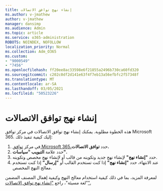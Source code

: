 ```yaml
---
title: إنشاء نهج توافق الاتصالات
ms.author: v-jmathew
author: v-jmathew
manager: dansimp
ms.audience: Admin
ms.topic: article
ms.service: o365-administration
ROBOTS: NOINDEX, NOFOLLOW
localization_priority: Normal
ms.collection: Adm_O365
ms.custom:
- "9000549"
- "7456"
ms.openlocfilehash: ff20ee8ac33598e6f21855a2496b730ca60fd320
ms.sourcegitcommit: c202c0df2d141e63f4f7eb13a56efbfc2f57348f
ms.translationtype: MT
ms.contentlocale: ar-SA
ms.lasthandoff: 03/05/2021
ms.locfileid: "50523226"
---
```

# <a name="create-a-communication-compliance-policy"></a>إنشاء نهج توافق الاتصالات

هذه الخطوة مطلوبة. يمكنك إنشاء نهج توافق الاتصالات في مركز توافق Microsoft 365. إليك كيفية تنفيذ ذلك:

1. في مركز [توافق Microsoft 365،](https://go.microsoft.com/fwlink/?linkid=2130502)حدد **توافق الاتصالات.**
2. حدد علامة **التبويب "سياسات".**
3. حدد **"إنشاء نهج"** لإنشاء نهج جديد وتكوينه من قالب أو لإنشاء نهج مخصص وتكوينه.
4. عند الانتهاء، حدد **"إنشاء نهج"** إذا كنت تستخدم القالب أو **"إرسال"** إذا كنت تستخدم معالج النهج المخصص.

لمعرفة المزيد، بما في ذلك كيفية استخدام معالج النهج وكيفية إهمال المصنف المضمن "لغة مسيئة"، راجع ["إنشاء نهج توافق الاتصالات".](https://go.microsoft.com/fwlink/?linkid=2129079)

